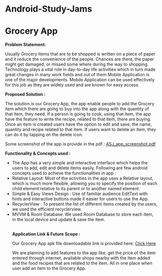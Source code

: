# Android-Study-Jams
# Grocery App
<b>Problem Statement:</b>

Usually Grocery Items that are to be shopped is written on a piece of paper and it reduce the convenience of the people. Chances are there, the paper might get damaged, or missed some where during the way to shopping. Technology plays a vital role in day-to-day life activities which in turn made great changes in many work fields and out of them Mobile Application is one of the major developments. Mobile Application can be used effectively for this job as they are widely used and are known for easy access.

<b>Proposed Solution : </b>

The solution is our Grocery App, the app enable people to add the Grocery item which there are going to buy into the app along with the quantity of that item, they need. If a person is going to cook, using that item, the app have the feature to write the recipe, related to that item, there are buying. Once an item is created users have the option to edit and save, the name, quantity and recipe related to that item. If users want to delete an item, they can do it by tapping on the delete icon.

Some screenshot of the app is provide in the pdf :
[ASJ_app_screenshot.pdf](https://github.com/Ajinkj/Android-Study-Jams/files/7834514/ASJ_app_screenshot.pdf)

<b>Functionality & Concepts used : </b> 
<ul>
  <li>The App has a very simple and interactive interface which helps the users to add, edit and delete items easily. Following are few android concepts used to achieve the functionalities in app :</li>
  <li>Relative Layout: Most of the activities in the app uses a Relative layout, which is much more flexible, allowing you to specify the position of each child element relative to its parent or to another named element. </li>
  <li>Simple & Easy Views Design : Use of familiar audience EditText with hints and interactive buttons made it easier for users to use the App. </li>
  <li> RecyclerView : To present the list of different items created by the users, we used the efficient recyclerview.</li>
  <li>  MVVM & Room Database: We used Room Database to store each item, in the local device and update & save the item. </li>
<br>
  
  <b> Application Link & Future Scope :</b>
  
  Our Grocery App apk file downloadable link is provided here: [Click Here]( https://drive.google.com/file/d/1XLPFxE-D2fx2G9XTc3gdgrBjBLZzDgfq/view?usp=sharing )
  
  We are planning to add features to the app like, get the price of the item entered through internet, available shops nearby with the item added and the food recipes that are related to the item. All in one place when user add an item to the Grocery App. 
  
